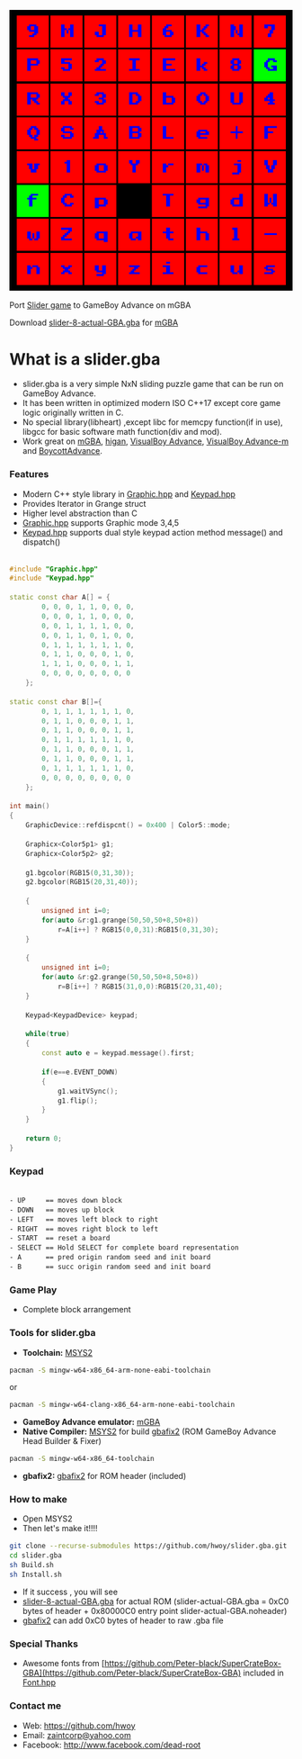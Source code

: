![](https://raw.githubusercontent.com/hwoy/slider.gba/master/res/slider.gif?raw=true)

Port [Slider game](https://github.com/hwoy/slider) to GameBoy Advance on mGBA

Download [slider-8-actual-GBA.gba](https://raw.githubusercontent.com/hwoy/slider.gba/master/rom/slider-8-actual-GBA.gba) for [mGBA](https://mgba.io/downloads.html)

# What is a slider.gba
- slider.gba is a very simple NxN sliding puzzle game that can be run on GameBoy Advance. 
- It has been written in optimized modern ISO C++17 except core game logic originally written in C.
- No special library(libheart) ,except libc for memcpy function(if in use), libgcc for basic software math function(div and mod).
- Work great on [mGBA](https://mgba.io/downloads.html), [higan](https://download.byuu.org/higan_v106-windows.7z), [VisualBoy Advance](https://jaist.dl.sourceforge.net/project/vba/VisualBoyAdvance/1.7.2/VisualBoyAdvance-1.7.2.zip), [VisualBoy Advance-m](https://github.com/visualboyadvance-m/visualboyadvance-m/releases) and [BoycottAdvance](http://www.emulator-zone.com/files/emulators/gba/ba/ba-028.zip).

### Features
- Modern C++ style library in [Graphic.hpp](https://github.com/hwoy/slider.gba/blob/master/Graphic.hpp) and [Keypad.hpp](https://github.com/hwoy/slider.gba/blob/master/Keypad.hpp)
- Provides Iterator in Grange struct
- Higher level abstraction than C
- [Graphic.hpp](https://github.com/hwoy/slider.gba/blob/master/Graphic.hpp) supports Graphic mode 3,4,5
- [Keypad.hpp](https://github.com/hwoy/slider.gba/blob/master/Keypad.hpp) supports dual style keypad action method message() and dispatch()

```C++

#include "Graphic.hpp"
#include "Keypad.hpp"

static const char A[] = {
        0, 0, 0, 1, 1, 0, 0, 0,
        0, 0, 0, 1, 1, 0, 0, 0,
        0, 0, 1, 1, 1, 1, 0, 0,
        0, 0, 1, 1, 0, 1, 0, 0,
        0, 1, 1, 1, 1, 1, 1, 0,
        0, 1, 1, 0, 0, 0, 1, 0,
        1, 1, 1, 0, 0, 0, 1, 1,
        0, 0, 0, 0, 0, 0, 0, 0
    };

static const char B[]={
        0, 1, 1, 1, 1, 1, 1, 0,
        0, 1, 1, 0, 0, 0, 1, 1,
        0, 1, 1, 0, 0, 0, 1, 1,
        0, 1, 1, 1, 1, 1, 1, 0,
        0, 1, 1, 0, 0, 0, 1, 1,
        0, 1, 1, 0, 0, 0, 1, 1,
        0, 1, 1, 1, 1, 1, 1, 0,
        0, 0, 0, 0, 0, 0, 0, 0
    };

int main()
{
	GraphicDevice::refdispcnt() = 0x400 | Color5::mode;

	Graphicx<Color5p1> g1;
	Graphicx<Color5p2> g2;

	g1.bgcolor(RGB15(0,31,30));
	g2.bgcolor(RGB15(20,31,40));

	{
		unsigned int i=0;
		for(auto &r:g1.grange(50,50,50+8,50+8))
			r=A[i++] ? RGB15(0,0,31):RGB15(0,31,30);
	}

	{
		unsigned int i=0;
		for(auto &r:g2.grange(50,50,50+8,50+8))
			r=B[i++] ? RGB15(31,0,0):RGB15(20,31,40);
	}
	
	Keypad<KeypadDevice> keypad;

	while(true)
	{
		const auto e = keypad.message().first;

		if(e==e.EVENT_DOWN)
		{
			g1.waitVSync();
			g1.flip();
		}
	}

	return 0;
}

```
 
### Keypad

```sh

- UP     == moves down block
- DOWN   == moves up block
- LEFT   == moves left block to right
- RIGHT  == moves right block to left
- START  == reset a board
- SELECT == Hold SELECT for complete board representation
- A      == pred origin random seed and init board
- B      == succ origin random seed and init board

```

### Game Play
- Complete block arrangement


### Tools for slider.gba

- **Toolchain:** [MSYS2](https://www.msys2.org)
```sh
pacman -S mingw-w64-x86_64-arm-none-eabi-toolchain
```
or
```sh
pacman -S mingw-w64-clang-x86_64-arm-none-eabi-toolchain
```
- **GameBoy Advance emulator:** [mGBA](https://mgba.io/downloads.html)
- **Native Compiler:** [MSYS2](https://www.msys2.org) for build [gbafix2](https://github.com/hwoy/gbafix2) (ROM GameBoy Advance Head Builder & Fixer)
```sh
pacman -S mingw-w64-x86_64-toolchain
```
- **gbafix2:** [gbafix2](https://github.com/hwoy/gbafix2) for ROM header (included)


### How to make

- Open MSYS2
- Then let's make it!!!!

```sh
git clone --recurse-submodules https://github.com/hwoy/slider.gba.git
cd slider.gba
sh Build.sh
sh Install.sh

```

- If it success , you will see 
- [slider-8-actual-GBA.gba](https://raw.githubusercontent.com/hwoy/slider.gba/master/rom/slider-8-actual-GBA.gba) for actual ROM (slider-actual-GBA.gba = 0xC0 bytes of header + 0x80000C0 entry point slider-actual-GBA.noheader)
- [gbafix2](https://github.com/hwoy/gbafix2) can add 0xC0 bytes of header to raw .gba file

### Special Thanks
- Awesome fonts from [https://github.com/Peter-black/SuperCrateBox-GBA](https://github.com/Peter-black/SuperCrateBox-GBA) included in [Font.hpp](https://github.com/hwoy/slider.gba/blob/master/Font.hpp)

### Contact me
- Web: https://github.com/hwoy 
- Email: zaintcorp@yahoo.com 
- Facebook: http://www.facebook.com/dead-root
